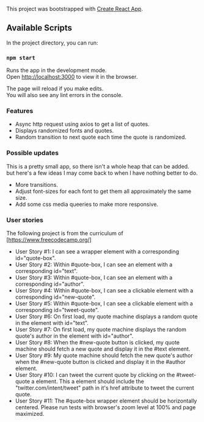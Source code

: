 This project was bootstrapped with [Create React App](https://github.com/facebook/create-react-app).

## Available Scripts

In the project directory, you can run:

### `npm start`

Runs the app in the development mode.<br>
Open [http://localhost:3000](http://localhost:3000) to view it in the browser.

The page will reload if you make edits.<br>
You will also see any lint errors in the console.

### Features
- Async http request using axios to get a list of quotes.
- Displays randomized fonts and quotes.
- Random transition to next quote each time the quote is randomized.

### Possible updates
This is a pretty small app, so there isn't a whole heap that can be added.
but here's a few ideas I may come back to when I have nothing better to do.

- More transitions.
- Adjust font-sizes for each font to get them all approximately the same size.
- Add some css media queeries to make more responsive.

### User stories
The following project is from the curriculum of [https://www.freecodecamp.org/]
- User Story #1: I can see a wrapper element with a corresponding id="quote-box".
- User Story #2: Within #quote-box, I can see an element with a corresponding id="text".
- User Story #3: Within #quote-box, I can see an element with a corresponding id="author".
- User Story #4: Within #quote-box, I can see a clickable element with a corresponding id="new-quote".
- User Story #5: Within #quote-box, I can see a clickable element with a corresponding id="tweet-quote".
- User Story #6: On first load, my quote machine displays a random quote in the element with id="text".
- User Story #7: On first load, my quote machine displays the random quote's author in the element with id="author".
- User Story #8: When the #new-quote button is clicked, my quote machine should fetch a new quote and display it in the #text element.
- User Story #9: My quote machine should fetch the new quote's author when the #new-quote button is clicked and display it in the #author element.
- User Story #10: I can tweet the current quote by clicking on the #tweet-quote a element. This a element should include the "twitter.com/intent/tweet" path in it's href attribute to tweet the current quote.
- User Story #11: The #quote-box wrapper element should be horizontally centered. Please run tests with browser's zoom level at 100% and page maximized.
